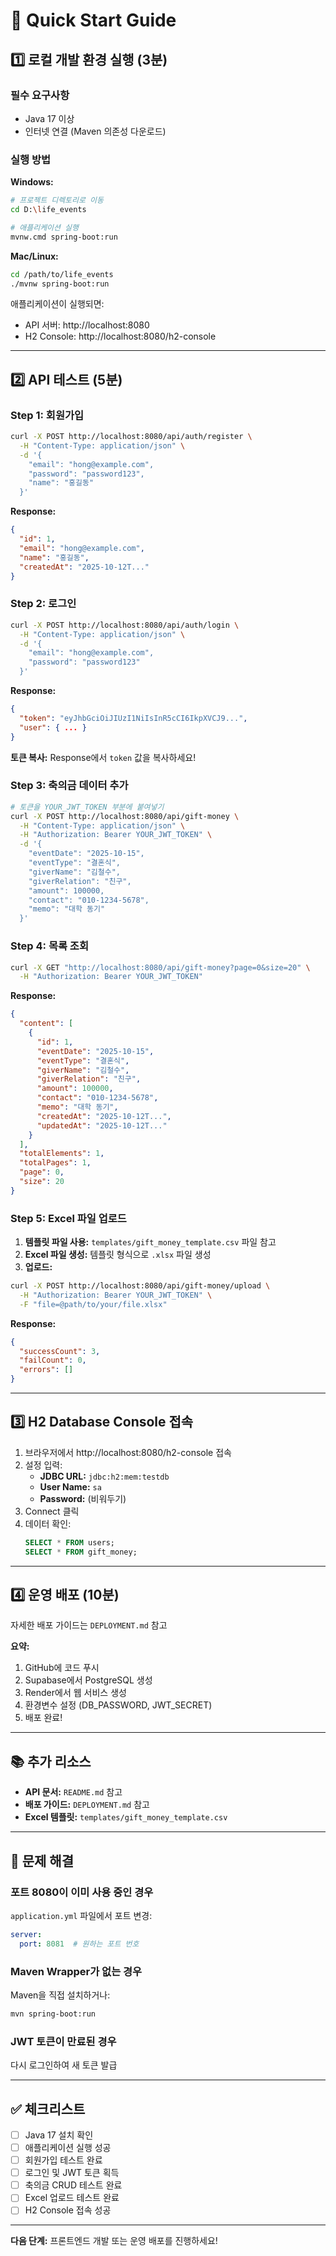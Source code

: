 # 🚀 Quick Start Guide

## 1️⃣ 로컬 개발 환경 실행 (3분)

### 필수 요구사항
- Java 17 이상
- 인터넷 연결 (Maven 의존성 다운로드)

### 실행 방법

**Windows:**
```bash
# 프로젝트 디렉토리로 이동
cd D:\life_events

# 애플리케이션 실행
mvnw.cmd spring-boot:run
```

**Mac/Linux:**
```bash
cd /path/to/life_events
./mvnw spring-boot:run
```

애플리케이션이 실행되면:
- API 서버: http://localhost:8080
- H2 Console: http://localhost:8080/h2-console

---

## 2️⃣ API 테스트 (5분)

### Step 1: 회원가입

```bash
curl -X POST http://localhost:8080/api/auth/register \
  -H "Content-Type: application/json" \
  -d '{
    "email": "hong@example.com",
    "password": "password123",
    "name": "홍길동"
  }'
```

**Response:**
```json
{
  "id": 1,
  "email": "hong@example.com",
  "name": "홍길동",
  "createdAt": "2025-10-12T..."
}
```

### Step 2: 로그인

```bash
curl -X POST http://localhost:8080/api/auth/login \
  -H "Content-Type: application/json" \
  -d '{
    "email": "hong@example.com",
    "password": "password123"
  }'
```

**Response:**
```json
{
  "token": "eyJhbGciOiJIUzI1NiIsInR5cCI6IkpXVCJ9...",
  "user": { ... }
}
```

**토큰 복사:** Response에서 `token` 값을 복사하세요!

### Step 3: 축의금 데이터 추가

```bash
# 토큰을 YOUR_JWT_TOKEN 부분에 붙여넣기
curl -X POST http://localhost:8080/api/gift-money \
  -H "Content-Type: application/json" \
  -H "Authorization: Bearer YOUR_JWT_TOKEN" \
  -d '{
    "eventDate": "2025-10-15",
    "eventType": "결혼식",
    "giverName": "김철수",
    "giverRelation": "친구",
    "amount": 100000,
    "contact": "010-1234-5678",
    "memo": "대학 동기"
  }'
```

### Step 4: 목록 조회

```bash
curl -X GET "http://localhost:8080/api/gift-money?page=0&size=20" \
  -H "Authorization: Bearer YOUR_JWT_TOKEN"
```

**Response:**
```json
{
  "content": [
    {
      "id": 1,
      "eventDate": "2025-10-15",
      "eventType": "결혼식",
      "giverName": "김철수",
      "giverRelation": "친구",
      "amount": 100000,
      "contact": "010-1234-5678",
      "memo": "대학 동기",
      "createdAt": "2025-10-12T...",
      "updatedAt": "2025-10-12T..."
    }
  ],
  "totalElements": 1,
  "totalPages": 1,
  "page": 0,
  "size": 20
}
```

### Step 5: Excel 파일 업로드

1. **템플릿 파일 사용:** `templates/gift_money_template.csv` 파일 참고
2. **Excel 파일 생성:** 템플릿 형식으로 `.xlsx` 파일 생성
3. **업로드:**

```bash
curl -X POST http://localhost:8080/api/gift-money/upload \
  -H "Authorization: Bearer YOUR_JWT_TOKEN" \
  -F "file=@path/to/your/file.xlsx"
```

**Response:**
```json
{
  "successCount": 3,
  "failCount": 0,
  "errors": []
}
```

---

## 3️⃣ H2 Database Console 접속

1. 브라우저에서 http://localhost:8080/h2-console 접속
2. 설정 입력:
   - **JDBC URL:** `jdbc:h2:mem:testdb`
   - **User Name:** `sa`
   - **Password:** (비워두기)
3. Connect 클릭
4. 데이터 확인:
   ```sql
   SELECT * FROM users;
   SELECT * FROM gift_money;
   ```

---

## 4️⃣ 운영 배포 (10분)

자세한 배포 가이드는 `DEPLOYMENT.md` 참고

**요약:**
1. GitHub에 코드 푸시
2. Supabase에서 PostgreSQL 생성
3. Render에서 웹 서비스 생성
4. 환경변수 설정 (DB_PASSWORD, JWT_SECRET)
5. 배포 완료!

---

## 📚 추가 리소스

- **API 문서:** `README.md` 참고
- **배포 가이드:** `DEPLOYMENT.md` 참고
- **Excel 템플릿:** `templates/gift_money_template.csv`

---

## 🐛 문제 해결

### 포트 8080이 이미 사용 중인 경우

`application.yml` 파일에서 포트 변경:
```yaml
server:
  port: 8081  # 원하는 포트 번호
```

### Maven Wrapper가 없는 경우

Maven을 직접 설치하거나:
```bash
mvn spring-boot:run
```

### JWT 토큰이 만료된 경우

다시 로그인하여 새 토큰 발급

---

## ✅ 체크리스트

- [ ] Java 17 설치 확인
- [ ] 애플리케이션 실행 성공
- [ ] 회원가입 테스트 완료
- [ ] 로그인 및 JWT 토큰 획득
- [ ] 축의금 CRUD 테스트 완료
- [ ] Excel 업로드 테스트 완료
- [ ] H2 Console 접속 성공

---

**다음 단계:** 프론트엔드 개발 또는 운영 배포를 진행하세요!
